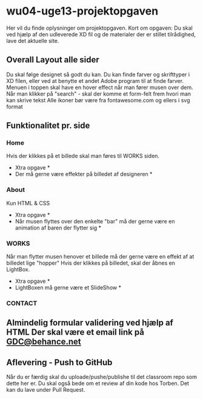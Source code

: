 # wu04-uge13-projektopgaven
Her vil du finde oplysninger om projektopgaven.
Kort om opgaven:
Du skal ved hjælp af den udleverede XD fil og de materialer der er stillet tilrådighed, lave det aktuelle site.

## Overall Layout alle sider
Du skal følge designet så godt du kan.
Du kan finde farver og skrifttyper i XD filen, eller ved at benytte et andet Adobe program til at finde farver.
Menuen i toppen skal have en hover effect når man fører musen over dem.
Når man klikker på "search" - skal der komme et form-felt frem hvori man kan skrive tekst
Alle ikoner bør være fra fontawesome.com og ellers i svg format

## Funktionalitet pr. side
### Home
Hvis der klikkes på et billede skal man føres til WORKS siden.
* Xtra opgave *
* Der må gerne være effekter på billedet af designeren *
### About
Kun HTML & CSS
* Xtra opgave *
* Når musen flyttes over den enkelte "bar" må der gerne være en animation af baren der flytter sig *
### WORKS
Når man flytter musen henover et billede må der gerne være en effekt af at billedet lige "hopper"
Hvis der klikkes på billedet, skal der åbnes en LightBox.
* Xtra opgave *
* LightBoxen må gerne være et SlideShow *
### CONTACT
Almindelig formular validering ved hjælp af HTML
Der skal være et email link på GDC@behance.net
---
## Aflevering - Push to GitHub
Når du er færdig skal du uploade/pushe/publishe til det classroom repo som dette her er.
Du skal også bede om et review af din kode hos Torben.
Det kan du lave under Pull Request.
